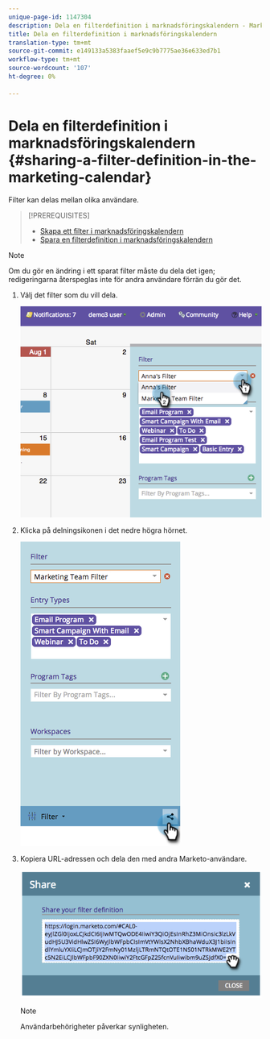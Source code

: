 ```yaml
---
unique-page-id: 1147304
description: Dela en filterdefinition i marknadsföringskalendern - Marketo Docs - Produktdokumentation
title: Dela en filterdefinition i marknadsföringskalendern
translation-type: tm+mt
source-git-commit: e149133a5383faaef5e9c9b7775ae36e633ed7b1
workflow-type: tm+mt
source-wordcount: '107'
ht-degree: 0%

---
```



# Dela en filterdefinition i marknadsföringskalendern {#sharing-a-filter-definition-in-the-marketing-calendar}

Filter kan delas mellan olika användare.

>[!PREREQUISITES]
>
>* [Skapa ett filter i marknadsföringskalendern](filtering-the-marketing-calendar.md)
>* [Spara en filterdefinition i marknadsföringskalendern](saving-a-filter-definition-in-the-marketing-calendar.md)

>



>[!NOTE]
>
> Om du gör en ändring i ett sparat filter måste du dela det igen; redigeringarna återspeglas inte för andra användare förrän du gör det.

1. Välj det filter som du vill dela.

   ![](assets/image2014-9-24-11-3a31-3a19.png)

1. Klicka på delningsikonen i det nedre högra hörnet.

   ![](assets/image2014-9-24-11-3a31-3a24.png)

1. Kopiera URL-adressen och dela den med andra Marketo-användare.

   ![](assets/image2014-9-24-11-3a31-3a29.png)

   >[!NOTE]
   >
   >Användarbehörigheter påverkar synligheten.

